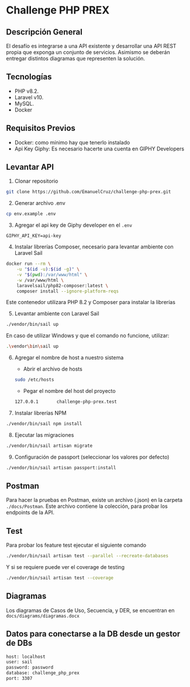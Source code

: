 # Challenge PHP PREX

## Descripción General

El desafío es integrarse a una API existente y desarrollar una API REST propia que exponga un conjunto de servicios. Asimismo se
deberán entregar distintos diagramas que representen la solución.

## Tecnologías

- PHP v8.2.
- Laravel v10.
- MySQL.
- Docker

## Requisitos Previos

- Docker: como mínimo hay que tenerlo instalado
- Api Key Giphy: Es necesario hacerte una cuenta en GIPHY Developers

## Levantar API

1. Clonar repositorio

```bash
git clone https://github.com/EmanuelCruz/challenge-php-prex.git
```

2. Generar archivo .env

```bash
cp env.example .env
```

3. Agregar el api key de Giphy developer en el `.env`

```env
GIPHY_API_KEY=api-key
```

4. Instalar librerías Composer, necesario para levantar ambiente con Laravel Sail

```bash
docker run --rm \
    -u "$(id -u):$(id -g)" \
    -v "$(pwd):/var/www/html" \
    -w /var/www/html \
    laravelsail/php82-composer:latest \
    composer install --ignore-platform-reqs
```
Este contenedor utilizara PHP 8.2 y Composer para instalar la librerías

5. Levantar ambiente con Laravel Sail

```bash
./vendor/bin/sail up
```

En caso de utilizar Windows y que el comando no funcione, utilizar:

```bash
.\vendor\bin\sail up
```

6. Agregar el nombre de host a nuestro sistema

    - Abrir el archivo de hosts
    ```bash
    sudo /etc/hosts
    ```
    - Pegar el nombre del host del proyecto
    ```bash
    127.0.0.1       challenge-php-prex.test
    ```
7. Instalar librerías NPM

```bash
./vendor/bin/sail npm install
```

8. Ejecutar las migraciones

```bash
./vendor/bin/sail artisan migrate
```

9. Configuración de passport (seleccionar los valores por defecto)

```bash
./vendor/bin/sail artisan passport:install
```

## Postman

Para hacer la pruebas en Postman, existe un archivo (.json) en la carpeta `./docs/Postman`. Este archivo contiene la colección, para probar los endpoints de la API.

## Test

Para probar los feature test ejecutar el siguiente comando

```bash
./vendor/bin/sail artisan test --parallel --recreate-databases
```

Y si se requiere puede ver el coverage de testing

```bash
./vendor/bin/sail artisan test --coverage
```

## Diagramas

Los diagramas de Casos de Uso, Secuencia, y DER, se encuentran en `docs/diagrams/diagramas.docx`

## Datos para conectarse a la DB desde un gestor de DBs

```bash
host: localhost
user: sail
password: password
database: challenge_php_prex
port: 3307
```
